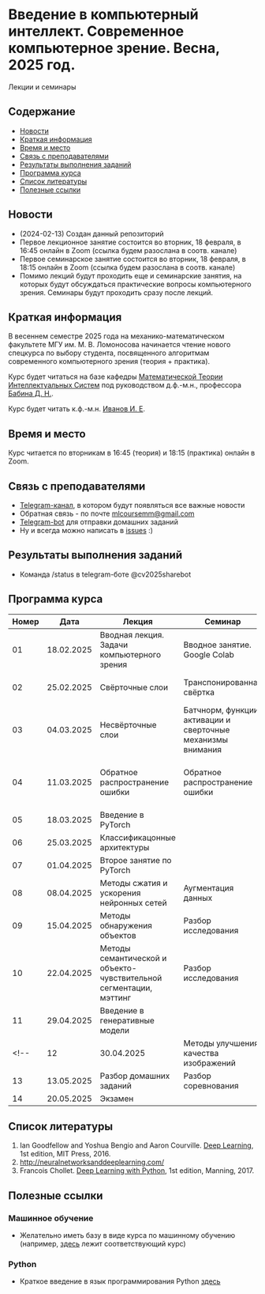 # Введение в компьютерный интеллект. Современное компьютерное зрение. Весна, 2025 год.
Лекции и семинары

## Содержание
* [Новости](#news)
* [Краткая информация](#info)
* [Время и место](#ww)
* [Связь с преподавателями](#feedback)
* [Результаты выполнения заданий](#marks)
* [Программа курса](#program)
* [Список литературы](#lit)
* [Полезные ссылки](#links)
## <a name="news" /> Новости
* (2024-02-13) Создан данный репозиторий
* Первое лекционное занятие состоится во вторник, 18 февраля, в 16:45 онлайн в Zoom (ссылка будем разослана в соотв. канале)
* Первое семинарское занятие состоится во вторник, 18 февраля, в 18:15 онлайн в Zoom (ссылка будем разослана в соотв. канале)
* Помимо лекций будут проходить еще и семинарские занятия, на которых будут обсуждаться практические вопросы компьютерного зрения. Семинары будут проходить сразу после лекций. 
## <a name="info" /> Краткая информация 
В весеннем семестре 2025 года на механико-математическом факультете МГУ им. М. В. Ломоносова начинается чтение нового спецкурса по выбору студента, посвященного алгоритмам современного компьютерного зрения (теория + практика). 

Курс будет читаться на базе кафедры [Математической Теории Интеллектуальных Систем](http://intsys.msu.ru) под руководством д.ф.-м.н., профессора [Бабина Д. Н.](http://intsys.msu.ru/staff/babin/). 

Курс будет читать к.ф.-м.н. [Иванов И. Е](http://intsys.msu.ru/staff/ivanov/).
## <a name="ww" /> Время и место 
Курс читается по вторникам в 16:45 (теория) и 18:15 (практика) онлайн в Zoom. 
## <a name="feedback" /> Связь с преподавателями
* [Telegram-канал](https://t.me/joinchat/9IzmCnQIyvs2NjUy), в котором будут появляться все важные новости
* Обратная связь - по почте mlcoursemm@gmail.com
* [Telegram-bot](https://t.me/cv2025sharebot) для отправки домашних заданий
* Ну и всегда можно написать в [issues](https://github.com/mlcoursemm/cv2025spring/issues) :)
## <a name="marks" /> Результаты выполнения заданий
* Команда /status в telegram-боте @cv2025sharebot
## <a name="program" /> Программа курса 
| Номер         | Дата          | Лекция                                            | Семинар                                 | ДЗ            |
| ------------- | ------------- | -------------                                     | -------------                           | ------------- |
| 01            | 18.02.2025    | Вводная лекция. Задачи компьютерного зрения | Вводное занятие. Google Colab | Задача на работу с кропами |
| 02            | 25.02.2025    | Свёрточные слои | Транспонированная свёртка | Задачи на сверточную арифметику |
| 03            | 04.03.2025    | Несвёрточные слои | Батчнорм, функции активации и сверточные механизмы внимания|Задача на реализацию свертки |
| 04            | 11.03.2025    | Обратное распространение ошибки | Обратное распространение ошибки | Задача на реализацию обучения нейронных сетей |
| 05            | 18.03.2025    | Введение в PyTorch | |  |
| 06            | 25.03.2025    | Классификацонные архитектуры |  | Исследование |
| 07            | 01.04.2025    | Второе занятие по PyTorch  | |  |
| 08            | 08.04.2025    | Методы сжатия и ускорения нейронных сетей | Аугментация данных |  |
| 09            | 15.04.2025    | Методы обнаружения объектов | Разбор исследования|  |
| 10            | 22.04.2025    | Методы семантической и объекто-чувствительной сегментации, мэттинг | Разбор исследования  | Соревнование |
| 11            | 29.04.2025    | Введение в генеративные модели |   |  |
<!--| 12            | 30.04.2025    | Методы улучшения качества изображений | Цветовые пространства, ISP |  |   >         
| 13            | 13.05.2025    | Разбор домашних заданий | Разбор соревнования  |  |
| 14            | 20.05.2025    | Экзамен|  |  |

## <a name="lit" /> Список литературы
1. Ian Goodfellow and Yoshua Bengio and Aaron Courville. [Deep Learning](https://www.deeplearningbook.org), 1st edition, MIT Press, 2016.
2. http://neuralnetworksanddeeplearning.com/
3. Francois Chollet. [Deep Learning with Python](http://faculty.neu.edu.cn/yury/AAI/Textbook/Deep%20Learning%20with%20Python.pdf), 1st edition, Manning, 2017.
## <a name="links" /> Полезные ссылки 
### Машинное обучение
* Желательно иметь базу в виде курса по машинному обучению (например, [здесь](https://github.com/mlcoursemm/ml2021autumn) лежит соответствующий курс)
### Python
* Краткое введение в язык программирования Python [здесь](https://github.com/mlcoursemm/py2021autumn)
